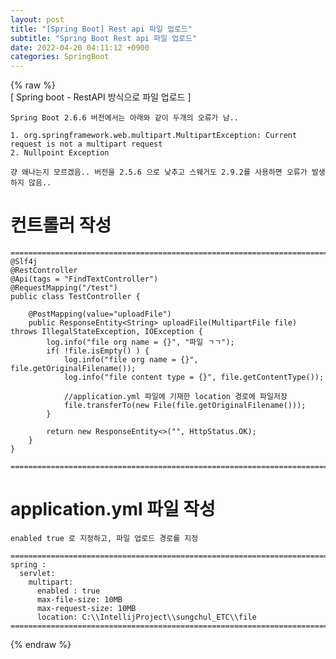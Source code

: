 ```yaml
---  
layout: post  
title: "[Spring Boot] Rest api 파일 업로드"  
subtitle: "Spring Boot Rest api 파일 업로드"  
date: 2022-04-20 04:11:12 +0900  
categories: SpringBoot  
---  
```

{% raw %}  
[ Spring boot - RestAPI 방식으로 파일 업로드 ]  
  
	Spring Boot 2.6.6 버전에서는 아래와 같이 두개의 오류가 남..  
  
	1. org.springframework.web.multipart.MultipartException: Current request is not a multipart request  
	2. Nullpoint Exception  
  
	걍 왜나는지 모르겠음.. 버전을 2.5.6 으로 낮추고 스웨거도 2.9.2를 사용하면 오류가 발생하지 않음..  
  
# 컨트롤러 작성  
  
	=================================================================================================================  
	@Slf4j  
	@RestController  
	@Api(tags = "FindTextController")  
	@RequestMapping("/test")  
	public class TestController {  
  
		@PostMapping(value="uploadFile")  
		public ResponseEntity<String> uploadFile(MultipartFile file) throws IllegalStateException, IOException {  
			log.info("file org name = {}", "파일 ㄱㄱ");  
			if( !file.isEmpty() ) {  
				log.info("file org name = {}", file.getOriginalFilename());  
				log.info("file content type = {}", file.getContentType());  
  
				//application.yml 파일에 기재한 location 경로에 파일저장  
				file.transferTo(new File(file.getOriginalFilename()));  
			}  
  
			return new ResponseEntity<>("", HttpStatus.OK);  
		}  
	}  
  
	=================================================================================================================  
  
# application.yml 파일 작성  
	enabled true 로 지정하고, 파일 업로드 경로를 지정  
  
	=================================================================================================================  
	spring :  
	  servlet:  
		multipart:  
		  enabled : true  
		  max-file-size: 10MB  
		  max-request-size: 10MB  
		  location: C:\\IntellijProject\\sungchul_ETC\\file  
	=================================================================================================================  
{% endraw %}